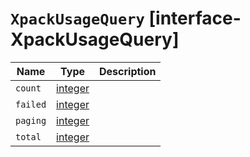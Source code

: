 # `XpackUsageQuery` [interface-XpackUsageQuery]

| Name | Type | Description |
| - | - | - |
| `count` | [integer](./integer.md) | &nbsp; |
| `failed` | [integer](./integer.md) | &nbsp; |
| `paging` | [integer](./integer.md) | &nbsp; |
| `total` | [integer](./integer.md) | &nbsp; |
